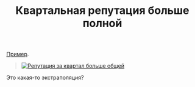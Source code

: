﻿---
title: "Квартальная репутация больше полной"
se.owner.user_id: 416121
se.owner.display_name: "Stanislav Volodarskiy"
se.owner.link: "https://ru.meta.stackoverflow.com/users/416121/stanislav-volodarskiy"
se.link: "https://ru.meta.stackoverflow.com/questions/12389/%d0%9a%d0%b2%d0%b0%d1%80%d1%82%d0%b0%d0%bb%d1%8c%d0%bd%d0%b0%d1%8f-%d1%80%d0%b5%d0%bf%d1%83%d1%82%d0%b0%d1%86%d0%b8%d1%8f-%d0%b1%d0%be%d0%bb%d1%8c%d1%88%d0%b5-%d0%bf%d0%be%d0%bb%d0%bd%d0%be%d0%b9"
se.question_id: 12389
se.post_type: question
---
<p><a href="https://stackexchange.com/leagues/609/quarter/ru-stackoverflow/2023-01-01/533449?sort=reputationchange#533449">Пример</a>.</p>
<blockquote>
<p><a href="https://i.stack.imgur.com/W3rAA.png" rel="nofollow noreferrer"><img src="https://i.stack.imgur.com/W3rAA.png" alt="Репутация за квартал больше общей" /></a></p>
</blockquote>
<p>Это какая-то экстраполяция?</p>
